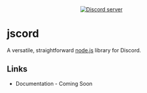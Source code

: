 <div align="center">
  <br />
  <p>
    <a href="https://discord.gg/Ypmhtc"><img src="https://discordapp.com/api/guilds/412772653481459714/embed.png" alt="Discord server" /></a>
  </p>
</div>

# jscord
A versatile, straightforward [node.js](https://nodejs.org) library for Discord.

## Links
* Documentation - Coming Soon
